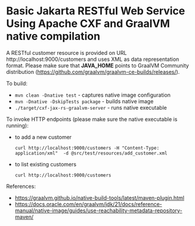 Basic Jakarta RESTful Web Service Using Apache CXF and GraalVM native compilation 
=================

A RESTful customer resource is provided on URL http://localhost:9000/customers and uses XML as data representation format. Please make sure that **JAVA_HOME** points to GraalVM Community distribution (https://github.com/graalvm/graalvm-ce-builds/releases/).

To build:
 - `mvn clean -Dnative test` - captures native image configuration
 - `mvn -Dnative -DskipTests package` - builds native image
 - `./target/cxf-jax-rs-graalvm-server` - runs native executable

To invoke HTTP endpoints (please make sure the native executable is running):
- to add a new customer

  ```  
  curl http://localhost:9000/customers -H "Content-Type: application/xml"  -d @src/test/resources/add_customer.xml 
  ```
     
- to list existing customers

  ```
  curl http://localhost:9000/customers
  ```

References:
- https://graalvm.github.io/native-build-tools/latest/maven-plugin.html
- https://docs.oracle.com/en/graalvm/jdk/21/docs/reference-manual/native-image/guides/use-reachability-metadata-repository-maven/

